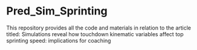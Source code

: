 # Pred_Sim_Sprinting

This repository provides all the code and materials in relation to the article titled: Simulations reveal how touchdown kinematic variables affect top sprinting speed: implications for coaching  
